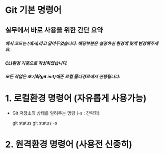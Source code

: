 Git 기본 명령어
==========

실무에서 바로 사용을 위한 간단 요약
--------------------------------------

##### 예시 코드는 (예시)라고 달아두었습니다. 해당부분은 설정하신 환경에 맞게 변경해주세요.
##### CLI환경 기준으로 작성하였습니다. 
##### 모든 작업은 초기화(git init)해준 로컬 폴더경로에서 진행됩니다.

# 1. 로컬환경 명령어 (자유롭게 사용가능)
* Git 저장소의 상태를 알려주는 명령 (-s : 간략화)

	git status
	git status -s

# 2. 원격환경 명령어 (사용전 신중히)